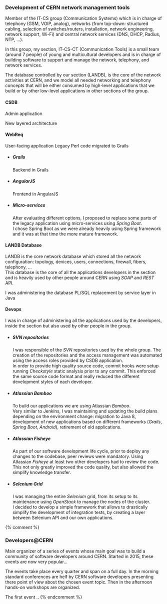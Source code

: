 ### Development of CERN network management tools

Member of the IT-CS group (Communication Systems) which is in charge of telephony (GSM, VOIP, analog), networks (from top-down: structured cabling, selection of switches/routers, installation, network engineering, network support, Wi-Fi) and central network services (DNS, DHCP, Radius, NTP, ...).

In this group, my section, IT-CS-CT (Communication Tools) is a small team (around 7 people) of young and multicultural developers and is in charge of building software to support and manage the network, telephony, and network services.

The database controlled by our section (LANDB), is the core of the network activities at CERN, and we model all needed networking and telephony concepts that will be either consumed by high-level applications that we build or by other low-level applications in other sections of the group.

#### CSDB

Admin application

New layered architecture


#### WebReq

User-facing application
Legacy Perl code migrated to Grails

* ##### Grails
  Backend in Grails

* ##### AngularJS
  Frontend in AngularJS

* ##### Micro-services
  After evaluating different options, I proposed to replace some parts of the legacy application using micro-services using _Spring Boot_.  
  I chose Spring Boot as we were already heavily using Spring framework and it was at that time the more mature framework.


#### LANDB Database

LANDB is the core network database which stored all the network configuration: topology, devices, users, connections, firewall, fibers, telephony, ...  
This database is the core of all the applications developers in the section and is heavily used by other people around CERN using _SOAP_ and _REST_ API.

I was administering the database
PL/SQL replacement by service layer in Java


#### Devops

I was in charge of administering all the applications used by the developers, inside the section but also used by other people in the group.

* ##### SVN repositories
  I was responsible of the _SVN_ repositories used by the whole group. The creation of the repositories and the access management was automated using the access roles provided by CSDB application.  
  In order to provide high quality source code, commit hooks were setup running _Checkstyle_ static analysis prior to any commit. This enforced the same source code format and really reduced the different development styles of each developer.

* ##### Atlassian Bamboo
  To build our applications we are using Atlassian _Bamboo_.  
  Very similar to Jenkins, I was maintaining and updating the build plans depending on the environment change: migration to Java 8, development of new applications based on different frameworks (_Grails_, _Spring Boot_, _Android_), retirement of old applications.

* ##### Atlassian Fisheye
  As part of our software development life cycle, prior to deploy any changes to the codebase, peer reviews were mandatory. Using Atlassian _Fisheye_ at least two other developers had to review the code.  
  This not only greatly improved the code quality, but also allowed the simplify knowledge transfer.

* ##### Selenium Grid
  I was managing the entire _Selenium_ grid, from its setup to its maintenance using _OpenStack_ to manage the nodes of the cluster.  
  I decided to develop a simple framework that allows to drastically simplify the development of integration tests, by creating a layer between Selenium API and our own applications.


{% comment %}
### Developers@CERN

Main organizer of a series of events whose main goal was to build a community of software developers around CERN.
Started in 2015, these events are now very popular...

The events take place every quarter and span on a full day.
In the morning standard conferences are helf by CERN software developers presenting there point of view about the chosen event topic.
Then in the afternoon hands-on workshops are organized.

The first event ..
{% endcomment %}
